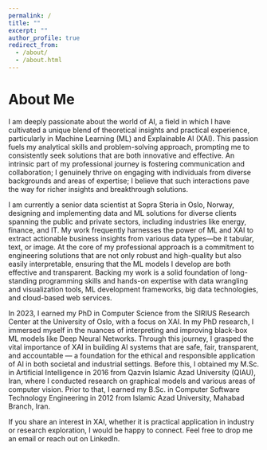 ```yaml
---
permalink: /
title: ""
excerpt: ""
author_profile: true
redirect_from: 
  - /about/
  - /about.html
---
```

About Me
=====
I am deeply passionate about the world of AI, a field in which I have cultivated a unique blend of theoretical insights and practical experience, particularly in Machine Learning (ML) and Explainable AI (XAI). This passion fuels my analytical skills and problem-solving approach, prompting me to consistently seek solutions that are both innovative and effective. An intrinsic part of my professional journey is fostering communication and collaboration; I genuinely thrive on engaging with individuals from diverse backgrounds and areas of expertise; I believe that such interactions pave the way for richer insights and breakthrough solutions. 

I am currently a senior data scientist at Sopra Steria in Oslo, Norway, designing and implementing data and ML solutions for diverse clients spanning the public and private sectors, including industries like energy, finance, and IT. My work frequently harnesses the power of ML and XAI to extract actionable business insights from various data types—be it tabular, text, or image. At the core of my professional approach is a commitment to engineering solutions that are not only robust and high-quality but also easily interpretable, ensuring that the ML models I develop are both effective and transparent. Backing my work is a solid foundation of long-standing programming skills and hands-on expertise with data wrangling and visualization tools, ML development frameworks, big data technologies, and cloud-based web services.

In 2023, I earned my PhD in Computer Science from the SIRIUS Research Center at the University of Oslo, with a focus on XAI. In my PhD research, I immersed myself in the nuances of interpreting and improving black-box ML models like Deep Neural Networks. Through this journey, I grasped the vital importance of XAI in building AI systems that are safe, fair, transparent, and accountable — a foundation for the ethical and responsible application of AI in both societal and industrial settings. Before this, I obtained my M.Sc. in Artificial Intelligence in 2016 from Qazvin Islamic Azad University (QIAU), Iran, where I conducted research on graphical models and various areas of computer vision. Prior to that, I earned my B.Sc. in Computer Software Technology Engineering in 2012 from Islamic Azad University, Mahabad Branch, Iran.

If you share an interest in XAI, whether it is practical application in industry or research exploration, I would be happy to connect. Feel free to drop me an email or reach out on LinkedIn. 

